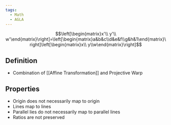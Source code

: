 ```yaml
---
tags:
  - Math
  - AGLA
---
```

$$\left[\begin{matrix}x'\\ y'\\ w'\end{matrix}\right]=\left[\begin{matrix}a&b&c\\d&e&f\\g&h&1\end{matrix}\right]\left[\begin{matrix}x\\ y\\w\end{matrix}\right]$$
## Definition
- Combination of [[Affine Transformation]] and Projective Warp
## Properties
- Origin does not necessarily map to origin
- Lines map to lines
- Parallel lies do not necessarily map to parallel lines
- Ratios are not preserved